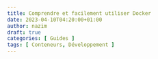 ```yaml
---
title: Comprendre et facilement utiliser Docker
date: 2023-04-10T04:20:00+01:00
author: nazim
draft: true
categories: [ Guides ]
tags: [ Conteneurs, Développement ]
---
```

